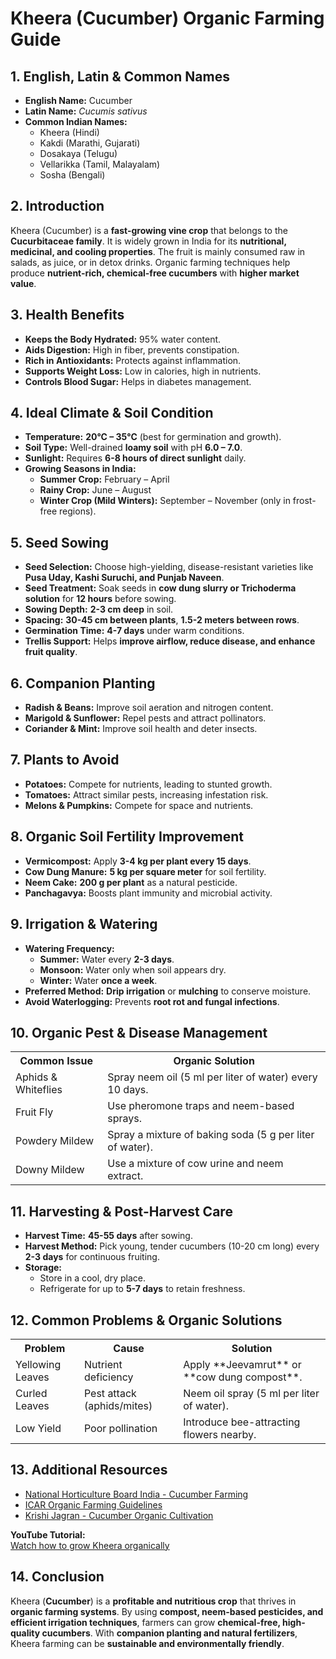 # Kheera (Cucumber) Organic Farming Guide  

## 1. English, Latin & Common Names  
- **English Name:** Cucumber  
- **Latin Name:** *Cucumis sativus*  
- **Common Indian Names:**  
  - Kheera (Hindi)  
  - Kakdi (Marathi, Gujarati)  
  - Dosakaya (Telugu)  
  - Vellarikka (Tamil, Malayalam)  
  - Sosha (Bengali)  

## 2. Introduction  
Kheera (Cucumber) is a **fast-growing vine crop** that belongs to the **Cucurbitaceae family**. It is widely grown in India for its **nutritional, medicinal, and cooling properties**. The fruit is mainly consumed raw in salads, as juice, or in detox drinks. Organic farming techniques help produce **nutrient-rich, chemical-free cucumbers** with **higher market value**.

## 3. Health Benefits  
- **Keeps the Body Hydrated:** 95% water content.  
- **Aids Digestion:** High in fiber, prevents constipation.  
- **Rich in Antioxidants:** Protects against inflammation.  
- **Supports Weight Loss:** Low in calories, high in nutrients.  
- **Controls Blood Sugar:** Helps in diabetes management.  

## 4. Ideal Climate & Soil Condition  
- **Temperature:** **20°C – 35°C** (best for germination and growth).  
- **Soil Type:** Well-drained **loamy soil** with pH **6.0 – 7.0**.  
- **Sunlight:** Requires **6-8 hours of direct sunlight** daily.  
- **Growing Seasons in India:**  
  - **Summer Crop:** February – April  
  - **Rainy Crop:** June – August  
  - **Winter Crop (Mild Winters):** September – November (only in frost-free regions).  

## 5. Seed Sowing  
- **Seed Selection:** Choose high-yielding, disease-resistant varieties like **Pusa Uday, Kashi Suruchi, and Punjab Naveen**.  
- **Seed Treatment:** Soak seeds in **cow dung slurry or Trichoderma solution** for **12 hours** before sowing.  
- **Sowing Depth:** **2-3 cm deep** in soil.  
- **Spacing:** **30-45 cm between plants**, **1.5-2 meters between rows**.  
- **Germination Time:** **4-7 days** under warm conditions.  
- **Trellis Support:** Helps **improve airflow, reduce disease, and enhance fruit quality**.  

## 6. Companion Planting  

- **Radish & Beans:** Improve soil aeration and nitrogen content.  
- **Marigold & Sunflower:** Repel pests and attract pollinators.  
- **Coriander & Mint:** Improve soil health and deter insects.  

## 7. Plants to Avoid  
- **Potatoes:** Compete for nutrients, leading to stunted growth.  
- **Tomatoes:** Attract similar pests, increasing infestation risk.  
- **Melons & Pumpkins:** Compete for space and nutrients.  

## 8. Organic Soil Fertility Improvement  
- **Vermicompost:** Apply **3-4 kg per plant every 15 days**.  
- **Cow Dung Manure:** **5 kg per square meter** for soil fertility.  
- **Neem Cake:** **200 g per plant** as a natural pesticide.  
- **Panchagavya:** Boosts plant immunity and microbial activity.  

## 9. Irrigation & Watering  
- **Watering Frequency:**  
  - **Summer:** Water every **2-3 days**.  
  - **Monsoon:** Water only when soil appears dry.  
  - **Winter:** Water **once a week**.  
- **Preferred Method:** **Drip irrigation** or **mulching** to conserve moisture.  
- **Avoid Waterlogging:** Prevents **root rot and fungal infections**.  

## 10. Organic Pest & Disease Management  

<table>  
<tr>  
<th>Common Issue</th>  
<th>Organic Solution</th>  
</tr>  
<tr>  
<td>Aphids & Whiteflies</td>  
<td>Spray neem oil (5 ml per liter of water) every 10 days.</td>  
</tr>  
<tr>  
<td>Fruit Fly</td>  
<td>Use pheromone traps and neem-based sprays.</td>  
</tr>  
<tr>  
<td>Powdery Mildew</td>  
<td>Spray a mixture of baking soda (5 g per liter of water).</td>  
</tr>  
<tr>  
<td>Downy Mildew</td>  
<td>Use a mixture of cow urine and neem extract.</td>  
</tr>  
</table>  

## 11. Harvesting & Post-Harvest Care  
- **Harvest Time:** **45-55 days** after sowing.  
- **Harvest Method:** Pick young, tender cucumbers (10-20 cm long) every **2-3 days** for continuous fruiting.  
- **Storage:**  
  - Store in a cool, dry place.  
  - Refrigerate for up to **5-7 days** to retain freshness.  

## 12. Common Problems & Organic Solutions  

<table>  
<tr>  
<th>Problem</th>  
<th>Cause</th>  
<th>Solution</th>  
</tr>  
<tr>  
<td>Yellowing Leaves</td>  
<td>Nutrient deficiency</td>  
<td>Apply **Jeevamrut** or **cow dung compost**.</td>  
</tr>  
<tr>  
<td>Curled Leaves</td>  
<td>Pest attack (aphids/mites)</td>  
<td>Neem oil spray (5 ml per liter of water).</td>  
</tr>  
<tr>  
<td>Low Yield</td>  
<td>Poor pollination</td>  
<td>Introduce bee-attracting flowers nearby.</td>  
</tr>  
</table>  

## 13. Additional Resources  
- [National Horticulture Board India - Cucumber Farming](http://nhb.gov.in)  
- [ICAR Organic Farming Guidelines](https://icar.org.in)  
- [Krishi Jagran - Cucumber Organic Cultivation](https://www.krishijagran.com)  

**YouTube Tutorial:**  
[Watch how to grow Kheera organically](https://www.youtube.com/watch?v=xyz123)  

## 14. Conclusion  
Kheera (**Cucumber**) is a **profitable and nutritious crop** that thrives in **organic farming systems**. By using **compost, neem-based pesticides, and efficient irrigation techniques**, farmers can grow **chemical-free, high-quality cucumbers**. With **companion planting and natural fertilizers**, Kheera farming can be **sustainable and environmentally friendly**.
